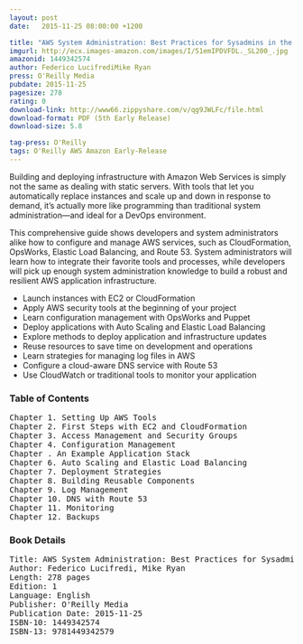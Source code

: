 ```yaml
---
layout: post
date:   2015-11-25 08:00:00 +1200

title: "AWS System Administration: Best Practices for Sysadmins in the Amazon Cloud"
imgurl: http://ecx.images-amazon.com/images/I/51emIPDVFDL._SL200_.jpg
amazonid: 1449342574
author: Federico LucifrediMike Ryan
press: O'Reilly Media
pubdate: 2015-11-25
pagesize: 278
rating: 0
download-link: http://www66.zippyshare.com/v/qg9JWLFc/file.html
download-format: PDF (5th Early Release)
download-size: 5.8

tag-press: O'Reilly
tags: O'Reilly AWS Amazon Early-Release
---
```

Building and deploying infrastructure with Amazon Web Services is simply not the same as dealing with static servers. With tools that let you automatically replace instances and scale up and down in response to demand, it’s actually more like programming than traditional system administration—and ideal for a DevOps environment.

This comprehensive guide shows developers and system administrators alike how to configure and manage AWS services, such as CloudFormation, OpsWorks, Elastic Load Balancing, and Route 53. System administrators will learn how to integrate their favorite tools and processes, while developers will pick up enough system administration knowledge to build a robust and resilient AWS application infrastructure.

- Launch instances with EC2 or CloudFormation
- Apply AWS security tools at the beginning of your project
- Learn configuration management with OpsWorks and Puppet
- Deploy applications with Auto Scaling and Elastic Load Balancing
- Explore methods to deploy application and infrastructure updates
- Reuse resources to save time on development and operations
- Learn strategies for managing log files in AWS
- Configure a cloud-aware DNS service with Route 53
- Use CloudWatch or traditional tools to monitor your application

### Table of Contents
<pre>
Chapter 1. Setting Up AWS Tools
Chapter 2. First Steps with EC2 and CloudFormation
Chapter 3. Access Management and Security Groups
Chapter 4. Configuration Management
Chapter . An Example Application Stack
Chapter 6. Auto Scaling and Elastic Load Balancing
Chapter 7. Deployment Strategies
Chapter 8. Building Reusable Components
Chapter 9. Log Management
Chapter 10. DNS with Route 53
Chapter 11. Monitoring
Chapter 12. Backups
</pre>

### Book Details
<pre>
Title: AWS System Administration: Best Practices for Sysadmins in the Amazon Cloud
Author: Federico Lucifredi, Mike Ryan
Length: 278 pages
Edition: 1
Language: English
Publisher: O'Reilly Media
Publication Date: 2015-11-25
ISBN-10: 1449342574
ISBN-13: 9781449342579
</pre>
